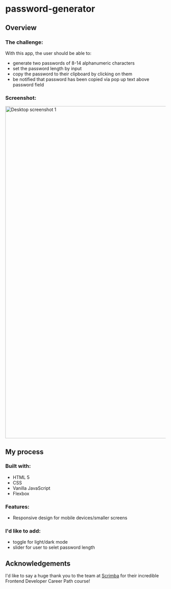 # password-generator

## Overview

### The challenge:

With this app, the user should be able to:
- generate two passwords of 8-14 alphanumeric characters
- set the password length by input
- copy the password to their clipboard by clicking on them
- be notified that password has been copied via pop up text above password field

### Screenshot:

<img width="1044" alt="Desktop screenshot 1" src="https://github.com/estibenjack/password-generator/assets/156148848/f553e820-9254-4f38-a54d-48df746b0786">



## My process

### Built with:
- HTML 5
- CSS
- Vanilla JavaScript
- Flexbox

### Features:
- Responsive design for mobile devices/smaller screens

### I'd like to add:
- toggle for light/dark mode
- slider for user to selet password length

## Acknowledgements

I'd like to say a huge thank you to the team at [Scrimba](https://scrimba.com/learn/frontend) for their incredible Frontend Developer Career Path course! 
